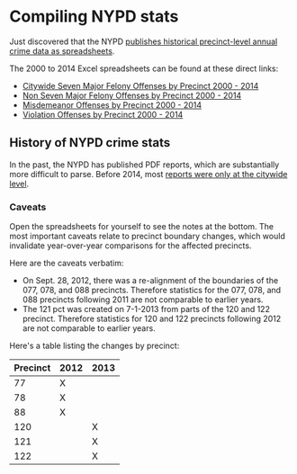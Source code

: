# Compiling NYPD stats

Just discovered that the NYPD [publishes historical precinct-level annual crime data as spreadsheets](http://www.nyc.gov/html/nypd/html/analysis_and_planning/historical_nyc_crime_data.shtml).

The 2000 to 2014 Excel spreadsheets can be found at these direct links:

- [Citywide Seven Major Felony Offenses by Precinct 2000 - 2014](http://www.nyc.gov/html/nypd/downloads/excel/analysis_and_planning/seven_major_felony_offenses_by_precinct_2000_2014.xls)
- [Non Seven Major Felony Offenses by Precinct 2000 - 2014](http://www.nyc.gov/html/nypd/downloads/excel/analysis_and_planning/non_seven_major_felony_offenses_by_precinct_2000_2014.xls)
- [Misdemeanor Offenses by Precinct 2000 - 2014](http://www.nyc.gov/html/nypd/downloads/excel/analysis_and_planning/misdemeanor_offenses_by_precinct_2000_2014.xls)
- [Violation Offenses by Precinct 2000 - 2014](http://www.nyc.gov/html/nypd/downloads/excel/analysis_and_planning/violation_offenses_by_precinct_2000_2014.xls)



## History of NYPD crime stats

In the past, the NYPD has published PDF reports, which are substantially more difficult to parse. Before 2014, most [reports were only at the citywide level](https://web.archive.org/web/20130724044422/http://www.nyc.gov/html/nypd/html/analysis_and_planning/historical_nyc_crime_data.shtml).

### Caveats

Open the spreadsheets for yourself to see the notes at the bottom. The most important caveats relate to precinct boundary changes, which would invalidate year-over-year comparisons for the affected precincts.

Here are the caveats verbatim:

- On Sept. 28, 2012, there was a re-alignment of the boundaries of the 077, 078, and 088 precincts.  Therefore statistics for the 077, 078, and 088 precincts following 2011 are not comparable to earlier years.
- The 121 pct was created on 7-1-2013 from parts of the 120 and 122 precinct.  Therefore statistics for 120 and 122 precincts following 2012 are not comparable to earlier years.

Here's a table listing the changes by precinct:

| Precinct | 2012 | 2013 |
|----------|------|------|
|       77 | X    |      |
|       78 | X    |      |
|       88 | X    |      |
|      120 |      | X    |
|      121 |      | X    |
|      122 |      | X    |
